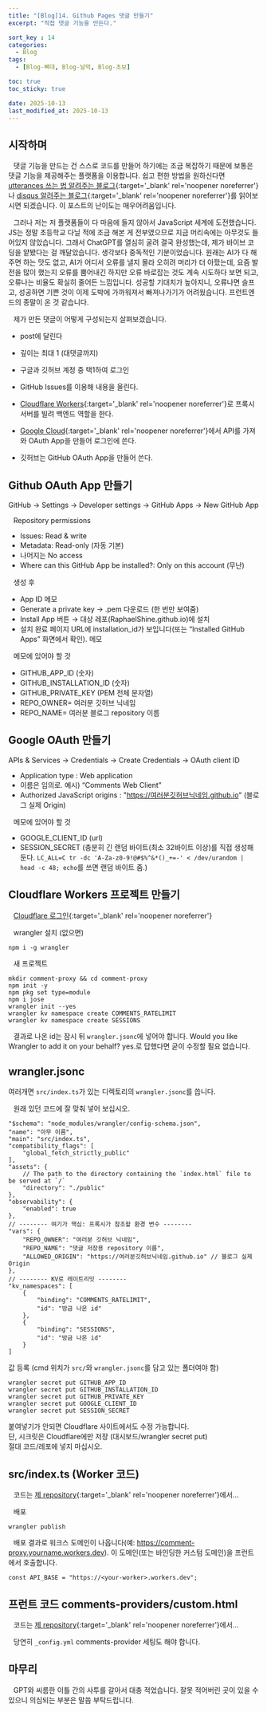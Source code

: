 ```yaml
---
title: "[Blog]14. Github Pages 댓글 만들기"
excerpt: "직접 댓글 기능을 만든다."

sort_key : 14
categories:
  - Blog
tags:
  - [Blog-뼈대, Blog-날먹, Blog-초보]

toc: true
toc_sticky: true

date: 2025-10-13
last_modified_at: 2025-10-13
---
```


## 시작하며
⠀댓글 기능을 만드는 건 스스로 코드를 만들어 하기에는 조금 복잡하기 때문에 보통은 댓글 기능을 제공해주는 플랫폼을 이용합니다. 쉽고 편한 방법을 원하신다면 [utterances 쓰는 법 알려주는 블로그](https://ansohxxn.github.io/blog/utterances/){:target='_blank' rel='noopener noreferrer'}나 [disqus 알려주는 블로그](https://devinlife.com/howto%20github%20pages/blog-disqus/){:target='_blank' rel='noopener noreferrer'}를 읽어보시면 되겠습니다. 이 포스트의 난이도는 매우어려움입니다.

⠀그러나 저는 저 플랫폼들이 다 마음에 들지 않아서 JavaScript 세계에 도전했습니다. JS는 정말 초등학교 다닐 적에 조금 해본 게 전부였으므로 지금 머리속에는 아무것도 들어있지 않았습니다. 그래서 ChatGPT를 열심히 굴려 결국 완성했는데, 제가 바이브 코딩을 얕봤다는 걸 깨달았습니다. 생각보다 중독적인 기분이었습니다. 원래는 AI가 다 해주면 하는 맛도 없고, AI가 어디서 오류를 낼지 몰라 오히려 머리가 더 아팠는데, 요즘 발전을 많이 했는지 오류를 뿜어내긴 하지만 오류 바로잡는 것도 계속 시도하다 보면 되고, 오류나는 비율도 확실히 줄어든 느낌입니다. 성공할 기대치가 높아지니, 오류나면 슬프고, 성공하면 기쁜 것이 이제 도박에 가까워져서 빠져나가기가 어려웠습니다. 프런트엔드의 종말이 온 것 같습니다.

⠀제가 만든 댓글이 어떻게 구성되는지 살펴보겠습니다.
- post에 달린다
- 깊이는 최대 1 (대댓글까지)
- 구글과 깃허브 계정 중 택1하여 로그인

- GitHub Issues를 이용해 내용을 올린다.
- [Cloudflare Workers](https://dash.cloudflare.com/){:target='_blank' rel='noopener noreferrer'}로 프록시 서버를 빌려 백엔드 역할을 한다.
- [Google Cloud](https://console.cloud.google.com/){:target='_blank' rel='noopener noreferrer'}에서 API를 가져와 OAuth App을 만들어 로그인에 쓴다.
- 깃허브는 GitHub OAuth App을 만들어 쓴다.

## Github OAuth App 만들기

GitHub → Settings → Developer settings → GitHub Apps → New GitHub App

⠀Repository permissions
- Issues: Read & write
- Metadata: Read-only (자동 기본)
- 나머지는 No access
- Where can this GitHub App be installed?: Only on this account (무난)

⠀생성 후
- App ID 메모
- Generate a private key → .pem 다운로드 (한 번만 보여줌)
- Install App 버튼 → 대상 레포(RaphaelShine.github.io)에 설치
- 설치 완료 페이지 URL에 installation_id가 보입니다(또는 “Installed GitHub Apps” 화면에서 확인). 메모

⠀메모에 있어야 할 것
- GITHUB_APP_ID (숫자)
- GITHUB_INSTALLATION_ID (숫자)
- GITHUB_PRIVATE_KEY (PEM 전체 문자열)
- REPO_OWNER= 여러분 깃허브 닉네임
- REPO_NAME= 여러분 블로그 repository 이름

## Google OAuth 만들기

APIs & Services → Credentials → Create Credentials → OAuth client ID

- Application type : Web application
- 이름은 임의로. 예시) “Comments Web Client”
- Authorized JavaScript origins : "https://여러분깃허브닉네임.github.io" (블로그 실제 Origin)

⠀메모에 있어야 할 것
- GOOGLE_CLIENT_ID (url)
- SESSION_SECRET (충분히 긴 랜덤 바이트(최소 32바이트 이상)를 직접 생성해 둔다. `LC_ALL=C tr -dc 'A-Za-z0-9!@#$%^&*()_+=-' < /dev/urandom | head -c 48; echo`를 쓰면 랜덤 바이트 줌.)

## Cloudflare Workers 프로젝트 만들기

⠀[Cloudflare 로그인](https://www.cloudflare.com/ko-kr/){:target='_blank' rel='noopener noreferrer'}

⠀wrangler 설치 (없으면)

```
npm i -g wrangler
```

⠀새 프로젝트

```
mkdir comment-proxy && cd comment-proxy
npm init -y
npm pkg set type=module
npm i jose
wrangler init --yes
wrangler kv namespace create COMMENTS_RATELIMIT
wrangler kv namespace create SESSIONS
```

⠀결과로 나온 id는 잠시 뒤 `wrangler.jsonc`에 넣어야 합니다. Would you like Wrangler to add it on your behalf? yes.로 답했다면 굳이 수정할 필요 없습니다.

## wrangler.jsonc
여러개면 `src/index.ts`가 있는 디렉토리의 `wrangler.jsonc`를 씁니다.

⠀원래 있던 코드에 잘 맞춰 넣어 보십시오.
```
"$schema": "node_modules/wrangler/config-schema.json",
"name": "아무 이름",
"main": "src/index.ts",
"compatibility_flags": [
    "global_fetch_strictly_public"
],
"assets": {
    // The path to the directory containing the `index.html` file to be served at `/`
    "directory": "./public"
},
"observability": {
    "enabled": true
},
// -------- 여기가 핵심: 프록시가 참조할 환경 변수 --------
"vars": {
    "REPO_OWNER": "여러분 깃허브 닉네임",
    "REPO_NAME": "댓글 저장용 repository 이름",
    "ALLOWED_ORIGIN": "https://여러분깃허브닉네임.github.io" // 블로그 실제 Origin
},
// -------- KV로 레이트리밋 --------
"kv_namespaces": [
    {
        "binding": "COMMENTS_RATELIMIT",
        "id": "방금 나온 id"
    },
    {
        "binding": "SESSIONS",
        "id": "방금 나온 id"
    }
]
```
값 등록 (cmd 위치가 `src/`와 `wrangler.jsonc`를 담고 있는 폴더여야 함)
```
wrangler secret put GITHUB_APP_ID
wrangler secret put GITHUB_INSTALLATION_ID
wrangler secret put GITHUB_PRIVATE_KEY
wrangler secret put GOOGLE_CLIENT_ID
wrangler secret put SESSION_SECRET
```
붙여넣기가 안되면 Cloudflare 사이트에서도 수정 가능합니다.  
단, 시크릿은 Cloudflare에만 저장 (대시보드/wrangler secret put)  
절대 코드/레포에 넣지 마십시오.

## src/index.ts (Worker 코드)

⠀코드는 [제 repository](https://github.com/RaphaelShine/RaphaelShine.github.io){:target='_blank' rel='noopener noreferrer'}에서...

⠀배포
```
wrangler publish
```

⠀배포 결과로 워크스 도메인이 나옵니다(예: https://comment-proxy.yourname.workers.dev). 이 도메인(또는 바인딩한 커스텀 도메인)을 프런트에서 호출합니다.
```
const API_BASE = "https://<your-worker>.workers.dev";
```

## 프런트 코드 comments-providers/custom.html

⠀코드는 [제 repository](https://github.com/RaphaelShine/RaphaelShine.github.io){:target='_blank' rel='noopener noreferrer'}에서...

⠀당연히 `_config.yml` comments-provider 세팅도 해야 합니다.

## 마무리
⠀GPT와 씨름한 이틀 간의 사투를 갈아서 대충 적었습니다. 잘못 적어버린 곳이 있을 수 있으니 의심되는 부분은 말씀 부탁드립니다.